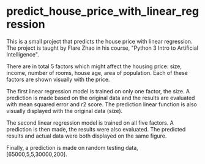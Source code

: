 # predict_house_price_with_linear_regression
This is a small project that predicts the house price with linear regression. The project is taught by Flare Zhao in his course, "Python 3 Intro to Artificial Intelligence".

There are in total 5 factors which might affect the housing price: size, income, number of rooms, house age, area of population. Each of these factors are shown visually with the price.

The first linear regression model is trained on only one factor, the size. A prediction is made based on the original data and the results are evaluated with mean squared error and r2 score. The prediction linear function is also visually displayed with the original data (size). 

The second linear regression model is trained on all five factors. A prediction is then made, the results were also evaluated. The predicted results and actual data were both displayed on the same figure.

Finally, a prediction is made on random testing data, [65000,5,5,30000,200].

